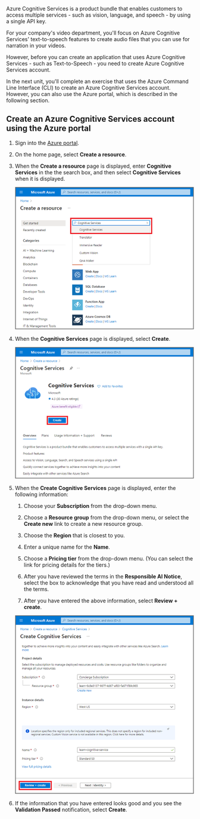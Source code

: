 Azure Cognitive Services is a product bundle that enables customers to access multiple services - such as vision, language, and speech - by using a single API key.

For your company's video department, you'll focus on Azure Cognitive Services' text-to-speech features to create audio files that you can use for narration in your videos.

However, before you can create an application that uses Azure Cognitive Services - such as Text-to-Speech - you need to create Azure Cognitive Services account.

In the next unit, you'll complete an exercise that uses the Azure Command Line Interface (CLI) to create an Azure Cognitive Services account. However, you can also use the Azure portal, which is described in the following section.

## Create an Azure Cognitive Services account using the Azure portal

1. Sign into the  [Azure portal](https://portal.azure.com/?azure-portal=true).

1. On the home page, select **Create a resource**.

1. When the **Create a resource** page is displayed, enter **Cognitive Services** in the the search box, and then select **Cognitive Services** when it is displayed.

    [![Screenshot showing the search for Cognitive Services in the Azure portal.](../media/2-search-for-cognitive-services-small.png)](../media/2-search-for-cognitive-services.png#lightbox)

1. When the **Cognitive Services** page is displayed, select **Create**.

    [![Screenshot showing the Cognitive Services page and Create button.](../media/2-create-cognitive-services-small.png)](../media/2-create-cognitive-services.png#lightbox)

1. When the **Create Cognitive Services** page is displayed, enter the following information:

    1. Choose your **Subscription** from the drop-down menu.

    1. Choose a **Resource group** from the drop-down menu, or select the **Create new** link to create a new resource group.

    1. Choose the **Region** that is closest to you.

    1. Enter a unique name for the **Name**.

    1. Choose a **Pricing tier** from the drop-down menu. (You can select the link for pricing details for the tiers.)

    1. After you have reviewed the terms in the **Responsible AI Notice**, select the box to acknowledge that you have read and understood all the terms.

    1. After you have entered the above information, select **Review + create**.

    [![Screenshot showing the options for creating a Cognitive Services account.](../media/2-configure-cognitive-services-options-small.png)](../media/2-configure-cognitive-services-options.png#lightbox)

1. If the information that you have entered looks good and you see the **Validation Passed** notification, select **Create**.
